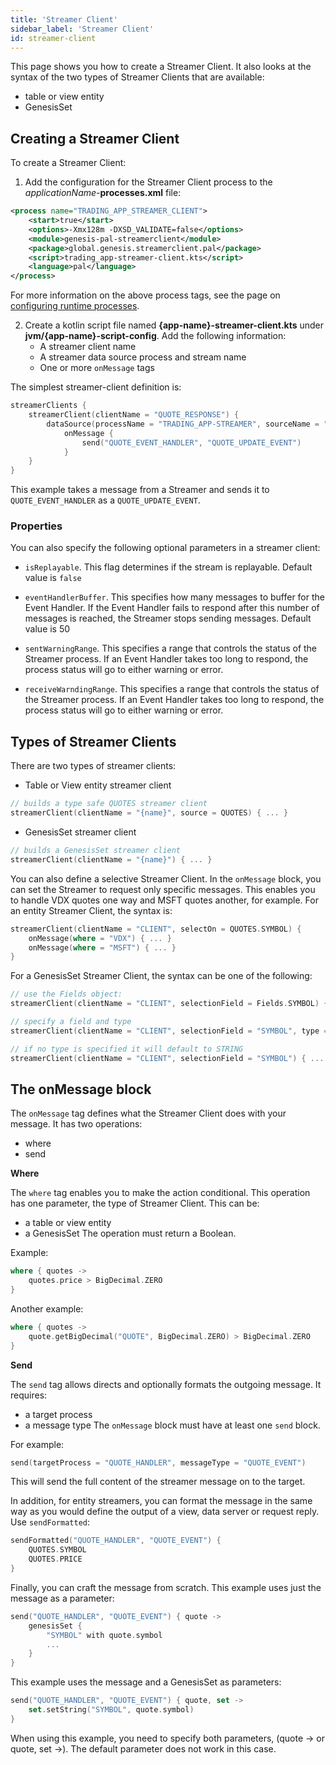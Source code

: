 ```yaml
---
title: 'Streamer Client'
sidebar_label: 'Streamer Client'
id: streamer-client
---
```


This page shows you how to create a Streamer Client. It also looks at the syntax of the two types of Streamer Clients that are available:

* table or view entity
* GenesisSet

## Creating a Streamer Client
To create a Streamer Client:

1. Add the configuration for the Streamer Client process to the _applicationName_-**processes.xml** file:

```xml
<process name="TRADING_APP_STREAMER_CLIENT">
    <start>true</start>
    <options>-Xmx128m -DXSD_VALIDATE=false</options>
    <module>genesis-pal-streamerclient</module>
    <package>global.genesis.streamerclient.pal</package>
    <script>trading_app-streamer-client.kts</script>
	<language>pal</language>
</process>
```

For more information on the above process tags, see the page on [configuring runtime processes](03_server-modules/02_data-server/05_configuring-runtime.md).

2. Create a kotlin script file named **{app-name}-streamer-client.kts** under **jvm/{app-name}-script-config**. Add the following information:
    * A streamer client name
    * A streamer data source process and stream name
    * One or more `onMessage` tags

The simplest streamer-client definition is:
```kotlin
streamerClients {
    streamerClient(clientName = "QUOTE_RESPONSE") {
        dataSource(processName = "TRADING_APP-STREAMER", sourceName = "ORDERS_OUT")
            onMessage {
                send("QUOTE_EVENT_HANDLER", "QUOTE_UPDATE_EVENT")
            }
    }
}
```

This example takes a message from a Streamer and sends it to `QUOTE_EVENT_HANDLER` as a `QUOTE_UPDATE_EVENT`.

### Properties
You can also specify the following optional parameters in a streamer client:

* `isReplayable`. This flag determines if the stream is replayable. Default value is `false`

* `eventHandlerBuffer`. This specifies how many messages to buffer for the Event Handler. If the Event Handler fails to respond after this number of messages is reached, the Streamer stops sending messages. Default value is 50

* `sentWarningRange`. This specifies a range that controls the status of the Streamer process.  If an Event Handler takes too long to respond, the process status will go to either warning or error.

* `receiveWarndingRange`. This specifies a range that controls the status of the Streamer process.  If an Event Handler takes too long to respond, the process status will go to either warning or error.

## Types of Streamer Clients

There are two types of streamer clients:

* Table or View entity streamer client
```kotlin
// builds a type safe QUOTES streamer client
streamerClient(clientName = "{name}", source = QUOTES) { ... }
```
* GenesisSet streamer client
```kotlin
// builds a GenesisSet streamer client
streamerClient(clientName = "{name}") { ... }
```

You can also define a selective Streamer Client. In the `onMessage` block, you can set the Streamer to request only specific messages.
This enables you to handle VDX quotes one way and MSFT quotes another, for example.
For an entity Streamer Client, the syntax is:

```kotlin
streamerClient(clientName = "CLIENT", selectOn = QUOTES.SYMBOL) {
    onMessage(where = "VDX") { ... }
    onMessage(where = "MSFT") { ... }
}
```

For a GenesisSet Streamer Client, the syntax can be one of the following:

```kotlin
// use the Fields object:
streamerClient(clientName = "CLIENT", selectionField = Fields.SYMBOL) { ... }

// specify a field and type
streamerClient(clientName = "CLIENT", selectionField = "SYMBOL", type = INTEGER) { ... }

// if no type is specified it will default to STRING
streamerClient(clientName = "CLIENT", selectionField = "SYMBOL") { ... }
```

## The onMessage block
The `onMessage` tag defines what the Streamer Client does with your message. It has two operations:

* where
* send

**Where**

The `where` tag enables you to make the action conditional. This operation has one parameter, the type of Streamer Client. This can be:
* a table or view entity
* a GenesisSet
  The operation must return a Boolean.

Example:

```kotlin
where { quotes ->
    quotes.price > BigDecimal.ZERO
}
```
Another example:
```kotlin
where { quotes ->
    quote.getBigDecimal("QUOTE", BigDecimal.ZERO) > BigDecimal.ZERO
}
```

**Send**

The `send` tag allows directs and optionally formats the outgoing message.
It requires:
* a target process
* a message type
  The `onMessage` block must have at least one `send` block.

For example:
```kotlin
send(targetProcess = "QUOTE_HANDLER", messageType = "QUOTE_EVENT")
```

This will send the full content of the streamer message on to the target.

In addition, for entity streamers, you can format the message in the same way as you would define the output of a view, data server or request reply. Use `sendFormatted`:

```kotlin
sendFormatted("QUOTE_HANDLER", "QUOTE_EVENT") {
    QUOTES.SYMBOL
    QUOTES.PRICE
}
```
Finally, you can craft the message from scratch.
This example uses just the message as a parameter:

```kotlin
send("QUOTE_HANDLER", "QUOTE_EVENT") { quote ->
    genesisSet {
        "SYMBOL" with quote.symbol
        ...
    }
}
```
This example uses the message and a GenesisSet as parameters:

```kotlin
send("QUOTE_HANDLER", "QUOTE_EVENT") { quote, set ->
    set.setString("SYMBOL", quote.symbol)
}
```
When using this example, you need to specify both parameters, (quote -> or quote, set ->). The default parameter does not work in this case.